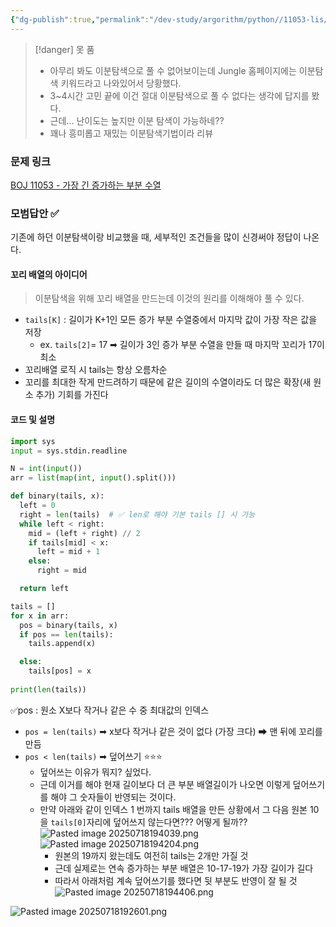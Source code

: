 ```yaml
---
{"dg-publish":true,"permalink":"/dev-study/argorithm/python//11053-lis/","noteIcon":"","created":"2025-07-18T19:23:54.252+09:00","updated":"2025-07-24T00:02:28.259+09:00"}
---
```




>[!danger] 못 품 
>- 아무리 봐도 이분탐색으로 풀 수 없어보이는데 Jungle 홈페이지에는 이분탐색 키워드라고 나와있어서 당황했다.
>- 3~4시간 고민 끝에 이건 절대 이분탐색으로 풀 수 없다는 생각에 답지를 봤다.
>- 근데... 난이도는 높지만 이분 탐색이 가능하네?? 
>- 꽤나 흥미롭고 재밌는 이분탐색기법이라 리뷰 

### 문제 링크 
[BOJ 11053 - 가장 긴 증가하는 부분 수열](https://www.acmicpc.net/problem/11053)

### 모범답안 ✅
기존에 하던 이분탐색이랑 비교했을 때, 세부적인 조건들을 많이 신경써야 정답이 나온다.
#### 꼬리 배열의 아이디어 

> 이분탐색을 위해 꼬리 배열을 만드는데 이것의 원리를 이해해야 풀 수 있다.
- `tails[K]` : 길이가 K+1인 모든 증가 부분 수열중에서 마지막 값이 가장 작은 값을 저장 
	- ex. `tails[2]`= 17 ➡ 길이가 3인 증가 부분 수열을 만들 때 마지막 꼬리가 17이 최소
- 꼬리배열 로직 시 tails는 항상 오름차순
- 꼬리를 최대한 작게 만드려하기 때문에 같은 길이의 수열이라도 더 많은 확장(새 원소 추가) 기회를 가진다

#### 코드 및 설명 
```PYTHON
import sys
input = sys.stdin.readline

N = int(input())
arr = list(map(int, input().split()))

def binary(tails, x):
  left = 0
  right = len(tails)  # ✅ len로 해야 기본 tails [] 시 가능 
  while left < right:
    mid = (left + right) // 2
    if tails[mid] < x:
      left = mid + 1
    else:
      right = mid    

  return left

tails = []
for x in arr:
  pos = binary(tails, x)
  if pos == len(tails):
    tails.append(x)

  else:
    tails[pos] = x
  
print(len(tails))
```

✅pos : 원소 X보다 작거나 같은 수 중 최대값의 인덱스 
- `pos = len(tails)` ➡ x보다 작거나 같은 것이 없다 (가장 크다) ➡ 맨 뒤에 꼬리를 만듬 
- `pos < len(tails)` ➡ 덮어쓰기 ⭐⭐⭐
	- 덮어쓰는 이유가 뭐지? 싶었다.
	- 근데 이거를 해야 현재 길이보다 더 큰 부분 배열길이가 나오면 이렇게 덮어쓰기를 해야 그 숫자들이 반영되는 것이다.
	- 만약 아래와 같이 인덱스 1 번까지 tails 배열을 만든 상황에서 그 다음 원본 10을 `tails[0]`자리에 덮어쓰지 않는다면??? 어떻게 될까??
	  ![Pasted image 20250718194039.png](/img/user/supporter/image/Pasted%20image%2020250718194039.png)
		![Pasted image 20250718194204.png](/img/user/supporter/image/Pasted%20image%2020250718194204.png)
		- 원본의 19까지 왔는데도 여전히 tails는 2개만 가질 것 
		- 근데 실제로는 연속 증가하는 부분 배열은 10-17-19가 가장 길이가 길다
		- 따라서 아래처럼 계속 덮어쓰기를 했다면 뒷 부분도 반영이 잘 될 것 
		![Pasted image 20250718194406.png](/img/user/supporter/image/Pasted%20image%2020250718194406.png)



![Pasted image 20250718192601.png](/img/user/supporter/image/Pasted%20image%2020250718192601.png)